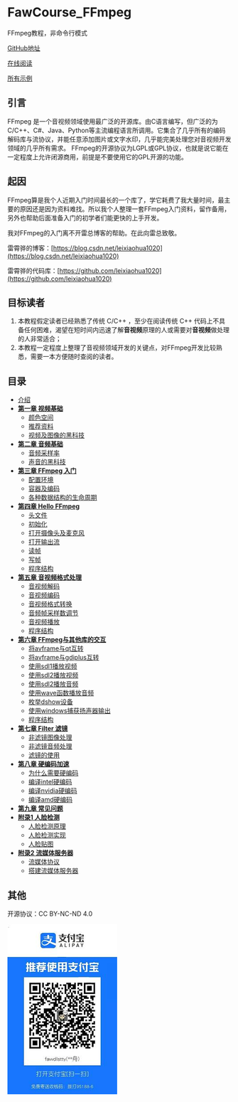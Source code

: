 # FawCourse_FFmpeg

FFmpeg教程，非命令行模式

[GitHub地址](https://github.com/fawdlstty/FawCourse_FFmpeg)

[在线阅读](https://www.fawdlstty.com/ffmpeg/index.html)

[所有示例](https://github.com/fawdlstty/FawCourse_FFmpeg/tree/master/example)

## 引言

FFmpeg 是一个音视频领域使用最广泛的开源库。由C语言编写，但广泛的为C/C++、C#、Java、Python等主流编程语言所调用。它集合了几乎所有的编码解码库与流协议，并能任意添加图片或文字水印，几乎能完美处理您对音视频开发领域的几乎所有需求。
FFmpeg的开源协议为LGPL或GPL协议，也就是说它能在一定程度上允许闭源商用，前提是不要使用它的GPL开源的功能。

## 起因

FFmpeg算是我个人近期入门时间最长的一个库了，学它耗费了我大量时间，最主要的原因还是因为资料难找。所以我个人整理一套FFmpeg入门资料，留作备用，另外也帮助后面准备入门的初学者们能更快的上手开发。

我对FFmpeg的入门离不开雷总博客的帮助。在此向雷总致敬。

雷霄骅的博客：[https://blog.csdn.net/leixiaohua1020](https://blog.csdn.net/leixiaohua1020)

雷霄骅的代码库：[https://github.com/leixiaohua1020](https://github.com/leixiaohua1020)

## 目标读者

1. 本教程假定读者已经熟悉了传统 C/C++ ，至少在阅读传统 C++ 代码上不具备任何困难，渴望在短时间内迅速了解**音视频**原理的人或需要对**音视频**做处理的人非常适合；
2. 本教程一定程度上整理了音视频领域开发的关键点，对FFmpeg开发比较熟悉，需要一本方便随时查阅的读者。

## 目录

- [介绍](README.md)
- [**第一章 视频基础**](zh_hans/01_video_introduce.md)
    + [颜色空间](zh_hans/01_video_introduce.md#颜色空间)
    + [推荐资料](zh_hans/01_video_introduce.md#推荐资料)
    + [视频及图像的黑科技](zh_hans/01_video_introduce.md#视频及图像的黑科技)
- [**第二章 音频基础**](zh_hans/02_audio_introduce.md)
    + [音频采样率](zh_hans/02_audio_introduce.md#音频采样率)
    + [声音的黑科技](zh_hans/02_audio_introduce.md#声音的黑科技)
- [**第三章 FFmpeg 入门**](zh_hans/03_ffmpeg_beginning.md)
    + [配置环境](zh_hans/03_ffmpeg_beginning.md#配置环境)
    + [容器及编码](zh_hans/03_ffmpeg_beginning.md#容器及编码)
    + [各种数据结构的生命周期](zh_hans/03_ffmpeg_beginning.md#各种数据结构的生命周期)
- [**第四章 Hello FFmpeg**](zh_hans/04_hello_ffmpeg.md)
    + [头文件](zh_hans/04_hello_ffmpeg.md#头文件)
    + [初始化](zh_hans/04_hello_ffmpeg.md#初始化)
    + [打开摄像头及麦克风](zh_hans/04_hello_ffmpeg.md#打开摄像头及麦克风)
    + [打开输出流](zh_hans/04_hello_ffmpeg.md#打开输出流)
    + [读帧](zh_hans/04_hello_ffmpeg.md#读帧)
    + [写帧](zh_hans/04_hello_ffmpeg.md#写帧)
    + [程序结构](zh_hans/04_hello_ffmpeg.md#程序结构)
- [**第五章 音视频格式处理**](zh_hans/05_format_process.md)
    + [音视频解码](zh_hans/05_format_process.md#音视频解码)
    + [音视频编码](zh_hans/05_format_process.md#音视频编码)
    + [音视频格式转换](zh_hans/05_format_process.md#音视频格式转换)
    + [音频帧采样数调节](zh_hans/05_format_process.md#音频帧采样数调节)
    + [音视频播放](zh_hans/05_format_process.md#音视频播放)
    + [程序结构](zh_hans/05_format_process.md#程序结构)
- [**第六章 FFmpeg与其他库的交互**](zh_hans/06_interaction.md)
    + [将avframe与qt互转](zh_hans/06_interaction.md#将avframe与qt互转)
    + [将avframe与gdiplus互转](zh_hans/06_interaction.md#将avframe与gdiplus互转)
    + [使用sdl1播放视频](zh_hans/06_interaction.md#使用sdl1播放视频)
    + [使用sdl2播放视频](zh_hans/06_interaction.md#使用sdl2播放视频)
    + [使用sdl2播放音频](zh_hans/06_interaction.md#使用sdl2播放音频)
    + [使用wave函数播放音频](zh_hans/06_interaction.md#使用wave函数播放音频)
    + [枚举dshow设备](zh_hans/06_interaction.md#枚举dshow设备)
    + [使用windows捕获扬声器输出](zh_hans/06_interaction.md#使用windows捕获扬声器输出)
    + [程序结构](zh_hans/06_interaction.md#程序结构)
- [**第七章 Filter 滤镜**](zh_hans/07_filter.md)
    + [非滤镜图像处理](zh_hans/07_filter.md#非滤镜图像处理)
    + [非滤镜音频处理](zh_hans/07_filter.md#非滤镜音频处理)
    + [滤镜的使用](zh_hans/07_filter.md#滤镜的使用)
- [**第八章 硬编码加速**](zh_hans/08_hard.md)
    + [为什么需要硬编码](zh_hans/08_hard.md#为什么需要硬编码)
    + [编译intel硬编码](zh_hans/08_hard.md#编译intel硬编码)
    + [编译nvidia硬编码](zh_hans/08_hard.md#编译nvidia硬编码)
    + [编译amd硬编码](zh_hans/08_hard.md#编译amd硬编码)
- [**第九章 常见问题**](zh_hans/09_FAQ.md)
- [**附录1 人脸检测**](zh_hans/a1_face_detect.md)
    + [人脸检测原理](zh_hans/a1_face_detect.md#人脸检测原理)
    + [人脸检测实现](zh_hans/a1_face_detect.md#人脸检测实现)
    + [人脸贴图](zh_hans/a1_face_detect.md#人脸贴图)
- [**附录2 流媒体服务器**](zh_hans/a2_media_server.md)
    + [流媒体协议](zh_hans/a2_media_server.md#流媒体协议)
    + [搭建流媒体服务器](zh_hans/a2_media_server.md#搭建流媒体服务器)


## 其他

开源协议：CC BY-NC-ND 4.0

![打赏](./donate.jpg)
